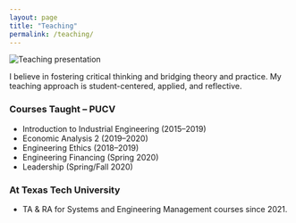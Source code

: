 ```yaml
---
layout: page
title: "Teaching"
permalink: /teaching/
---
```


![Teaching presentation](/images/teaching-presentation.jpg)

I believe in fostering critical thinking and bridging theory and practice. My teaching approach is student-centered, applied, and reflective.

### Courses Taught – PUCV

- Introduction to Industrial Engineering (2015–2019)
- Economic Analysis 2 (2019–2020)
- Engineering Ethics (2018–2019)
- Engineering Financing (Spring 2020)
- Leadership (Spring/Fall 2020)

### At Texas Tech University

- TA & RA for Systems and Engineering Management courses since 2021.
